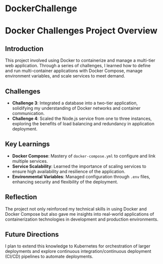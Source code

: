# DockerChallenge

# Docker Challenges Project Overview

## Introduction
This project involved using Docker to containerize and manage a multi-tier web application. Through a series of challenges, I learned how to define and run multi-container applications with Docker Compose, manage environment variables, and scale services to meet demand.

## Challenges
- **Challenge 3**: Integrated a database into a two-tier application, solidifying my understanding of Docker networks and container communication.
- **Challenge 4**: Scaled the Node.js service from one to three instances, exploring the benefits of load balancing and redundancy in application deployment.

## Key Learnings
- **Docker Compose**: Mastery of `docker-compose.yml` to configure and link multiple services.
- **Service Scalability**: Learned the importance of scaling services to ensure high availability and resilience of the application.
- **Environmental Variables**: Managed configuration through `.env` files, enhancing security and flexibility of the deployment.

## Reflection
The project not only reinforced my technical skills in using Docker and Docker Compose but also gave me insights into real-world applications of containerization technologies in development and production environments.

## Future Directions
I plan to extend this knowledge to Kubernetes for orchestration of larger deployments and explore continuous integration/continuous deployment (CI/CD) pipelines to automate deployments.

